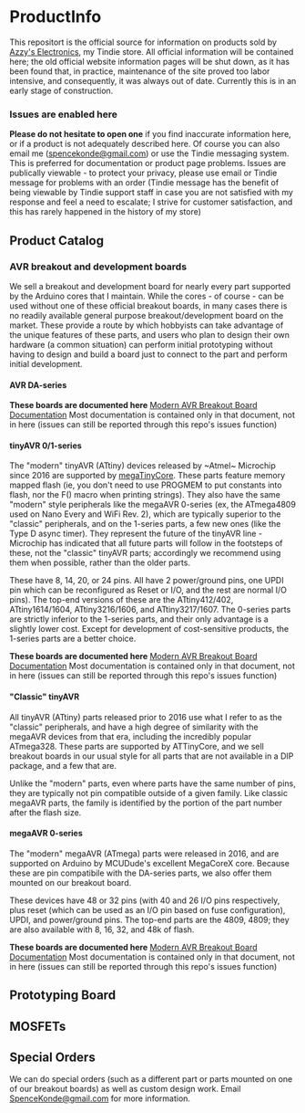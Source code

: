 # ProductInfo
This repositort is the official source for information on products sold by [Azzy's Electronics](https://www.tindie.com/stores/drazzy/), my Tindie store. All official information will be contained here; the old official website information pages will be shut down, as it has been found that, in practice, maintenance of the site proved too labor intensive, and consequently, it was always out of date. Currently this is in an early stage of construction. 

### Issues are enabled here 
**Please do not hesitate to open one** if you find inaccurate information here, or if a product is not adequately described here. Of course you can also email me (spencekonde@gmail.com) or use the Tindie messaging system. This is preferred for documentation or product page problems. Issues are publically viewable - to protect your privacy, please use email or Tindie message for problems with an order (Tindie message has the benefit of being viewable by Tindie support staff in case you are not satisfied with my response and feel a need to escalate; I strive for customer satisfaction, and this has rarely happened in the history of my store)

## Product Catalog

### AVR breakout and development boards
We sell a breakout and development board for nearly every part supported by the Arduino cores that I maintain. While the cores - of course - can be used without one of these official breakout boards, in many cases there is no readily available general purpose breakout/development board on the market. These provide a route by which hobbyists can take advantage of the unique features of these parts, and users who plan to design their own hardware (a common situation) can perform initial prototyping without having to design and build a board just to connect to the part and perform initial development. 

#### AVR DA-series

**These boards are documented here** 
[Modern AVR Breakout Board Documentation](https://docs.google.com/document/d/1IWnycuZnM8XzgPuqVQK-ig7smtBS3EVSk9u_J4qsq-I)
Most documentation is contained only in that document, not in here (issues can still be reported through this repo's issues function)

#### tinyAVR 0/1-series 
The "modern" tinyAVR (ATtiny) devices released by ~Atmel~ Microchip since 2016 are supported by [megaTinyCore](https://github.com/SpenceKonde/megaTinyCore). These parts feature memory mapped flash (ie, you don't need to use PROGMEM to put constants into flash, nor the F() macro when printing strings). They also have the same "modern" style peripherals like the megaAVR 0-series (ex, the ATmega4809 used on Nano Every and WiFi Rev. 2), which are typically superior to the "classic" peripherals, and on the 1-series parts, a few new ones (like the Type D async timer). They represent the future of the tinyAVR line - Microchip has indicated that all future parts will follow in the footsteps of these, not the "classic" tinyAVR parts; accordingly we recommend using them when possible, rather than the older parts.

These have 8, 14, 20, or 24 pins. All have 2 power/ground pins, one UPDI pin which can be reconfigured as Reset or I/O, and the rest are normal I/O pins). The top-end versions of these are the ATtiny412/402, ATtiny1614/1604, ATtiny3216/1606, and ATtiny3217/1607. The 0-series parts are strictly inferior to the 1-series parts, and their only advantage is a slightly lower cost. Except for development of cost-sensitive products, the 1-series parts are a better choice. 

**These boards are documented here** 
[Modern AVR Breakout Board Documentation](https://docs.google.com/document/d/1IWnycuZnM8XzgPuqVQK-ig7smtBS3EVSk9u_J4qsq-I)
Most documentation is contained only in that document, not in here (issues can still be reported through this repo's issues function)

#### "Classic" tinyAVR
All tinyAVR (ATtiny) parts released prior to 2016 use what I refer to as the "classic" peripherals, and have a high degree of similarity with the megaAVR devices from that era, including the incredibly popular ATmega328. These parts are supported by ATTinyCore, and we sell breakout boards in our usual style for all parts that are not available in a DIP package, and a few that are. 

Unlike the "modern" parts, even where parts have the same number of pins, they are typically not pin compatible outside of a given family. Like classic megaAVR parts, the family is identified by the portion of the part number after the flash size.

#### megaAVR 0-series
The "modern" megaAVR (ATmega) parts were released in 2016, and are supported on Arduino by MCUDude's excellent MegaCoreX core. Because these are pin compatibile with the DA-series parts, we also offer them mounted on our breakout board. 

These devices have 48 or 32 pins (with 40 and 26 I/O pins respectively, plus reset (which can be used as an I/O pin based on fuse configuration), UPDI, and power/ground pins. The top-end parts are the 4809, 4809; they are also available with 8, 16, 32, and 48k of flash.

**These boards are documented here** 
[Modern AVR Breakout Board Documentation](https://docs.google.com/document/d/1IWnycuZnM8XzgPuqVQK-ig7smtBS3EVSk9u_J4qsq-I)
Most documentation is contained only in that document, not in here (issues can still be reported through this repo's issues function)

## Prototyping Board

## MOSFETs

## Special Orders
We can do special orders (such as a different part or parts mounted on one of our breakout boards) as well as custom design work. Email SpenceKonde@gmail.com for more information.
